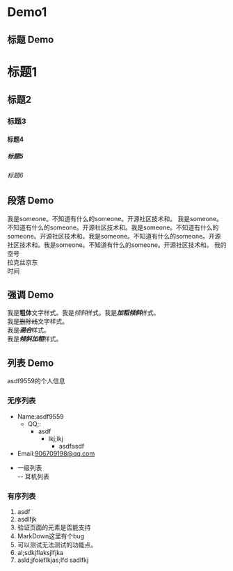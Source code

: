 # Demo1

## 标题 Demo
# 标题1
## 标题2
### 标题3
#### 标题4
##### 标题5
###### 标题6

## 段落 Demo

我是someone。不知道有什么的someone。开源社区技术和。	我是someone。不知道有什么的someone。开源社区技术和。我是someone。不知道有什么的someone。开源社区技术和。我是someone。不知道有什么的someone。开源社区技术和。我是someone。不知道有什么的someone。开源社区技术和。
    我的空号  
	拉克丝京东	
	时间 
	
## 强调 Demo

我是**粗体**文字样式。我是*倾斜*样式。我是***加粗倾斜***样式。	
我是~~删除线~~文字样式。	
我是~~***混合***~~样式。	
我是***倾斜加粗***样式。

## 列表 Demo
asdf9559的个人信息
### 无序列表
* Name:asdf9559
  * QQ;:
    * asdf
      * lkj;lkj
	    *  asdfasdf
* Email:906709198@qq.com	
- 一级列表	
-- 耳机列表
### 有序列表
1. asdf
2. asdlfjk 
3. 验证页面的元素是否能支持
6. MarkDown这里有个bug
7. 可以测试无法测试的功能点。
3. al;sdkjflaksjlfjka
4. asld;jfoieflkjas;lfd sadlfkj


